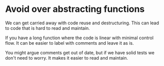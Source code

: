 # Avoid over abstracting functions

We can get carried away with code reuse and destructuring. This can lead to code that is hard to read and maintain.

If you have a long function where the code is linear with minimal control flow. It can be easier to label with comments and leave it as is.

You might argue comments get out of date, but if we have solid tests we don't need to worry. It makes it easier to read and maintain.
